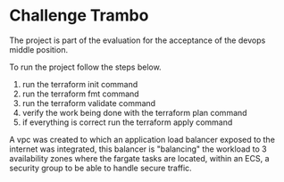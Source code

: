 # Challenge Trambo

The project is part of the evaluation for the acceptance of the devops middle position.

To run the project follow the steps below.

1. run the terraform init command
2. run the terraform fmt command
3. run the terraform validate command
4. verify the work being done with the terraform plan command
5. if everything is correct run the terraform apply command

A vpc was created to which an application load balancer exposed to the internet was integrated, this balancer is "balancing" the workload to 3 availability zones where the fargate tasks are located, within an ECS, a security group to be able to handle secure traffic.

